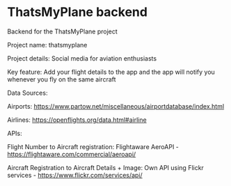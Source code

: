 # ThatsMyPlane backend
Backend for the ThatsMyPlane project

Project name: thatsmyplane

Project details: Social media for aviation enthusiasts

Key feature: Add your flight details to the app and the app will notify you whenever you fly on the same aircraft

Data Sources:

Airports: https://www.partow.net/miscellaneous/airportdatabase/index.html

Airlines: https://openflights.org/data.html#airline


APIs:

Flight Number to Aircraft registration: Flightaware AeroAPI - https://flightaware.com/commercial/aeroapi/

Aircraft Registration to Aircraft Details + Image: Own API using Flickr services - https://www.flickr.com/services/api/

